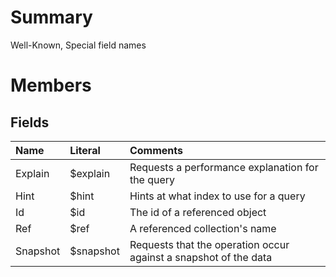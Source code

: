 # Summary #
Well-Known, Special field names

# Members #
## Fields ##
| **Name** | **Literal** | **Comments** |
|:---------|:------------|:-------------|
| Explain  | $explain    | Requests a performance explanation for the query |
| Hint     | $hint       | Hints at what index to use for a query |
| Id       | $id         | The id of a referenced object |
| Ref      | $ref        | A referenced collection's name |
| Snapshot | $snapshot   | Requests that the operation occur against a snapshot of the data |
